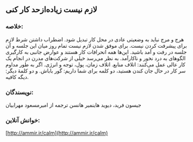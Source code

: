 ## لازم نیست زیاده‌ازحد کار کنی

### خلاصه:
هرج و مرج نباید به وضعیتی عادی در محل کار تبدیل شود. اضطراب داشتن شرط لازم برای پیشرفت کردن نیست. برای موفق شدن لازم نیست تمام روز میان این جلسه و آن جلسه در رفت و آمد باشید. این‌ها همه انحرافات کار هستند و عوارض جانبی به کارگیری الگوهای به درد نخور و ناکارآمد. به نظر می‌رسد خیلی از شرکت‌های مدرن در انجام یک کار عالی عمل می‌کنند: اتلاف منابع. اتلاف زمان، پول، توجه و انرژی.
اگر به طور مداوم سر کار در حال جان کندن هستید، دو کلمه برای شما داریم: گور باباش. و دو کلمهٔ دیگر: دیگه کافیه.

### نویسندگان:
جیسون فرید، دیوید هاینمیر هانسن
ترجمه از امیرمسعود مهرابیان

### خوانش آنلاین:
[http://ammir.ir/calm](http://ammir.ir/calm)